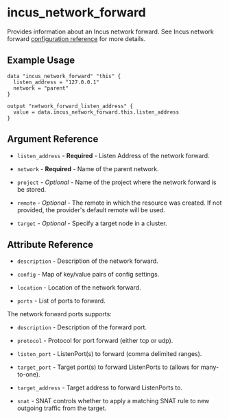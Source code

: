 # incus_network_forward

Provides information about an Incus network forward.
See Incus network forward [configuration reference](https://linuxcontainers.org/incus/docs/main/howto/network_forwards/) for more details.

## Example Usage

```hcl
data "incus_network_forward" "this" {
  listen_address = "127.0.0.1"
  network = "parent"
}

output "network_forward_listen_address" {
  value = data.incus_network_forward.this.listen_address
}
```

## Argument Reference

* `listen_address` - **Required** - Listen Address of the network forward.

* `network` - **Required** - Name of the parent network.

* `project` - *Optional* - Name of the project where the network forward is be stored.

* `remote` - *Optional* - The remote in which the resource was created. If
  not provided, the provider's default remote will be used.

* `target` - *Optional* - Specify a target node in a cluster.

## Attribute Reference

* `description` - Description of the network forward.

* `config` - Map of key/value pairs of config settings.

* `location` - Location of the network forward.

* `ports` - List of ports to forward.

The network forward ports supports:

* `description` - Description of the forward port.

* `protocol` - Protocol for port forward (either tcp or udp).

* `listen_port` - ListenPort(s) to forward (comma delimited ranges).

* `target_port` - Target port(s) to forward ListenPorts to (allows for many-to-one).

* `target_address` - Target address to forward ListenPorts to.

* `snat` - SNAT controls whether to apply a matching SNAT rule to new outgoing traffic from the target.
